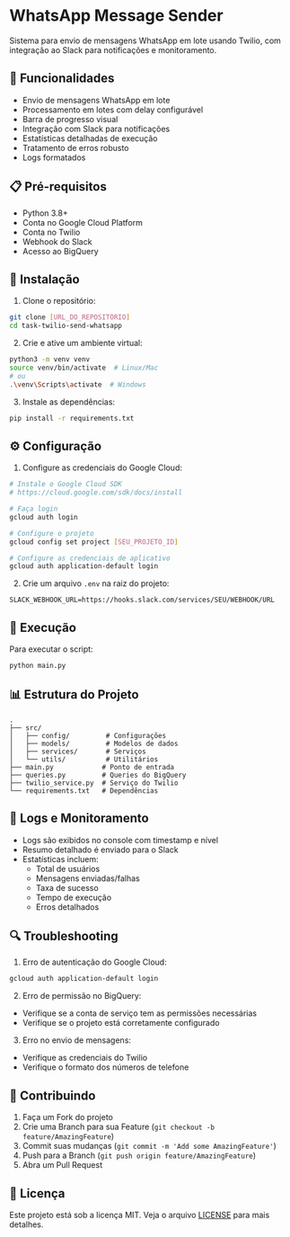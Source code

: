 # WhatsApp Message Sender

Sistema para envio de mensagens WhatsApp em lote usando Twilio, com integração ao Slack para notificações e monitoramento.

## 🚀 Funcionalidades

- Envio de mensagens WhatsApp em lote
- Processamento em lotes com delay configurável
- Barra de progresso visual
- Integração com Slack para notificações
- Estatísticas detalhadas de execução
- Tratamento de erros robusto
- Logs formatados

## 📋 Pré-requisitos

- Python 3.8+
- Conta no Google Cloud Platform
- Conta no Twilio
- Webhook do Slack
- Acesso ao BigQuery

## 🔧 Instalação

1. Clone o repositório:
```bash
git clone [URL_DO_REPOSITÓRIO]
cd task-twilio-send-whatsapp
```

2. Crie e ative um ambiente virtual:
```bash
python3 -m venv venv
source venv/bin/activate  # Linux/Mac
# ou
.\venv\Scripts\activate  # Windows
```

3. Instale as dependências:
```bash
pip install -r requirements.txt
```

## ⚙️ Configuração

1. Configure as credenciais do Google Cloud:
```bash
# Instale o Google Cloud SDK
# https://cloud.google.com/sdk/docs/install

# Faça login
gcloud auth login

# Configure o projeto
gcloud config set project [SEU_PROJETO_ID]

# Configure as credenciais de aplicativo
gcloud auth application-default login
```

2. Crie um arquivo `.env` na raiz do projeto:
```env
SLACK_WEBHOOK_URL=https://hooks.slack.com/services/SEU/WEBHOOK/URL
```

## 🚀 Execução

Para executar o script:
```bash
python main.py
```

## 📊 Estrutura do Projeto

```
.
├── src/
│   ├── config/         # Configurações
│   ├── models/         # Modelos de dados
│   ├── services/       # Serviços
│   └── utils/          # Utilitários
├── main.py            # Ponto de entrada
├── queries.py         # Queries do BigQuery
├── twilio_service.py  # Serviço do Twilio
└── requirements.txt   # Dependências
```

## 📝 Logs e Monitoramento

- Logs são exibidos no console com timestamp e nível
- Resumo detalhado é enviado para o Slack
- Estatísticas incluem:
  - Total de usuários
  - Mensagens enviadas/falhas
  - Taxa de sucesso
  - Tempo de execução
  - Erros detalhados

## 🔍 Troubleshooting

1. Erro de autenticação do Google Cloud:
```bash
gcloud auth application-default login
```

2. Erro de permissão no BigQuery:
- Verifique se a conta de serviço tem as permissões necessárias
- Verifique se o projeto está corretamente configurado

3. Erro no envio de mensagens:
- Verifique as credenciais do Twilio
- Verifique o formato dos números de telefone

## 🤝 Contribuindo

1. Faça um Fork do projeto
2. Crie uma Branch para sua Feature (`git checkout -b feature/AmazingFeature`)
3. Commit suas mudanças (`git commit -m 'Add some AmazingFeature'`)
4. Push para a Branch (`git push origin feature/AmazingFeature`)
5. Abra um Pull Request

## 📄 Licença

Este projeto está sob a licença MIT. Veja o arquivo [LICENSE](LICENSE) para mais detalhes.
